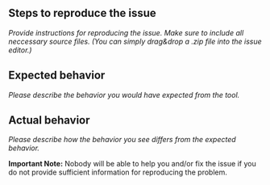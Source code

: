 ## Steps to reproduce the issue

*Provide instructions for reproducing the issue. Make sure to include
all neccessary source files. (You can simply drag&drop a .zip file into
the issue editor.)*

## Expected behavior

*Please describe the behavior you would have expected from the tool.*

## Actual behavior

*Please describe how the behavior you see differs from the expected behavior.*

**Important Note:** Nobody will be able to help you and/or fix the issue if you
do not provide sufficient information for reproducing the problem.
